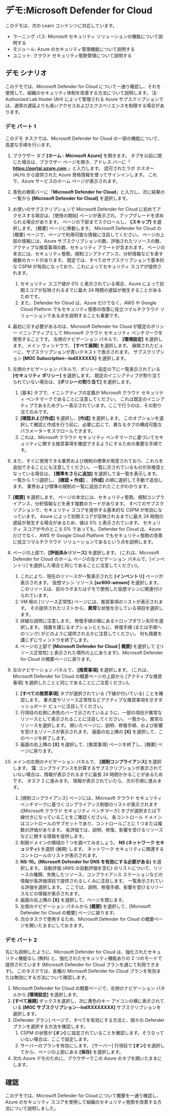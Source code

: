 <!---
---
デモ: タイトル: 'Microsoft Defender for Cloud' ラーニング パス/モジュール/ユニット: 'ラーニング パス: Microsoft セキュリティ ソリューションの機能について説明する; モジュール 2: Azure のセキュリティ管理機能について説明する; ユニット 3: クラウド セキュリティ態勢管理について説明する'
---
--->

# デモ:Microsoft Defender for Cloud

このデモは、次の Learn コンテンツに対応しています。

- ラーニング パス: Microsoft セキュリティ ソリューションの機能について説明する
- モジュール: Azure のセキュリティ管理機能について説明する
- ユニット: クラウド セキュリティ態勢管理について説明する

## デモ シナリオ

このデモでは、Microsoft Defender for Cloud について一通り確認し、それを使用して、組織のセキュリティ体制を改善する方法について説明します。  注: Authorized Lab Hoster (AH) によって管理される Azure サブスクリプションでは、通常の遅延よりも長いアクセスおよびエクスペリエンスを制限する場合があります。

### デモ パート 1

このデモ タスクでは、Microsoft Defender for Cloud の一部の機能について、高度な手順を行います。

1. ブラウザー タブ **[ホーム - Microsoft Azure]** を開きます。  タブを以前に閉じた場合は、ブラウザー ページを開き、アドレス バーに「 **https://portal.azure.com** 」と入力します。 認可されたラボ ホスター (ALH) から提供された Azure 資格情報を使ってサインインします。  これで、Azure サービスのホーム ページが表示されます。

1. 青色の検索バーに「**Microsoft Defender for Cloud**」と入力し、次に結果の一覧から **[Microsoft Defender for Cloud]** を選択します。

1. お使いのサブスクリプションで Microsoft Defender for Cloud に初めてアクセスする場合は、[使用の開始] ページが表示され、アップグレードを求められる場合があります。  ページの下部までスクロールし、 **[スキップ]** を選択します。  [概要] ページに移動します。 Microsoft Defender for Cloud の [概要] ページで、ページで利用可能な情報に注目してください。  ページの上部の情報には、Azure サブスクリプションの数、評価されたリソースの数、アクティブな推奨事項の数、セキュリティ アラートが含まれます。  ページの本文には、セキュリティ態勢、規制コンプライアンス、分析情報などを表す複数のカードがあります。  既定では、すべてのサブスクリプションで基本的な CSPM が有効になっており、これによってセキュリティ スコアが提供されます。  
    1. セキュリティ スコア値が 0% と表示されている場合、Azure によって初期スコアが反映されるまでに最大 24 時間の遅延が発生することがあるためです。  
    1. また、Defender for Cloud は、Azure だけでなく、AWS や Google Cloud Platform でもセキュリティ態勢の改善に役立つマルチクラウド ソリューションである点を説明することも重要です。

1. 最初に示す必要があるのは、Microsoft Defender for Cloud が既定のポリシー イニシアティブとして Microsoft クラウド セキュリティ ベンチマークを使用することです。  左側のナビゲーション パネルで、 **[環境設定]** を選択します。 メイン ウィンドウで、 **[すべて展開]** を選択します。  展開されたビューに、サブスクリプションが青いテキストで表示されます。  サブスクリプション **[MOC Subscription--lodXXXXXX]** を選択します。

1. 左側のナビゲーション パネルで、ポリシー設定の下に一覧表示されている **[セキュリティ ポリシー]** を選択します。 既定のイニシアティブが割り当てられていない場合は、 **[ポリシーの割り当て]** を選択します。
    1. [基本] タブで、イニシアティブの定義が Microsoft クラウド セキュリティ ベンチマークであることに注意してください。  これは既定のイニシアティブであるためグレー表示されています。ここで行うのは、その割り当てのみです。
    1. **[確認および作成]** を選択し、**[作成]** を選択します。 このオプションを選択して確認と作成を行う前に、必要に応じて、異なるタブの構成可能なパラメーターをスクロールできます。
    1. これは、Microsoft クラウド セキュリティ ベンチマークに基づいてセキュリティに関する推奨事項を確認できるようにするための重要な手順です。  

1. また、すぐに使用できる業界および規制の標準が用意されており、これらを追加できることにも注意してください。 一覧に示されているものが非推奨となっている場合は、 **[標準をさらに追加]** を選択して全一覧を表示します。  一覧から 1 つ選択し、 **[確認 + 作成]** 、 **[作成]** の順に選択して手動で追加します。  業界および標準の規制の一覧に追加されたことがわかります。

1. **[概要]** を選択します。  ページの本文には、セキュリティ態勢、規制コンプライアンス、分析情報などを表す複数のカードがあります。  すべてのサブスクリプションで、セキュリティ スコアを提供する基本的な CSPM が有効になっています。 Azure によって初期スコアが反映されるまでに最大 24 時間の遅延が発生する場合があるため、値は 0% と表示されています。  セキュリティ スコアが今のところ 0% であっても、Defender for Cloud は、Azure だけでなく、AWS や Google Cloud Platform でもセキュリティ態勢の改善に役立つマルチクラウド ソリューションであるという点を説明します。

1. ページの上部で、**[評価済みリソース]** を選択します。  (これは、Microsoft Defender for Cloud のホーム ページの左ナビゲーション パネルで、[インベントリ] を選択した場合と同じであることに注意してください)。
    1. これにより、現在のリソースが一覧表示された **[インベントリ]** ページが表示されます。 仮想マシン リソース **[sc900-winwm]** を選択します。 このリソースは、前のラボまたはデモで使用した仮想マシンに関連付けられています。
    1. VM 用の [リソース正常性] ページには、推奨事項のリストが表示されます。  その提供されたリストから、**異常**な状態を示している項目を選択します。
    1. 詳細な説明に注意します。  修復手順の隣にあるドロップダウン矢印を選択します。 措置を講じるオプションとともに、修復手順 (または手順へのリンク) がどのように提供されるかに注意してください。  何も措置を講じずにウィンドウを終了します。
    1. ページの上部で **[Microsoft Defender for Cloud | 概要]** を選択して ([リソース正常性] と表示された場所の上にあります)、Microsoft Defender for Cloud の概要ページに戻ります。

1. 左のナビゲーション パネルで、 **[推奨事項]** を選択します。  (これは、Microsoft Defender for Cloud の概要ページの上部から [アクティブな推奨事項] を選択したことと同じであることにご注意ください)。
    1. **[すべての推奨事項]** タブが選択されている (下線が付いている) ことを確認します。  重大度やリソース正常性などアクティブな推奨事項を示すダッシュボード ビューに注目してください。
    1. 行項目の右側に赤色のバーで示されているように、一部の項目が異常なリソースとして表示されることに注目してください。  一覧から、異常なリソースを選択します。  開いたページに、説明、修復手順、および影響を受けるリソースが表示されます。 画面の右上隅の **[X]** を選択して、このページを終了します。
    1. 画面の右上隅の **[X]** を選択して、[推奨事項] ページを終了し、[概要] ページに戻ります。

1. メインの左側のナビゲーション パネルで、 **[規制コンプライアンス]** を選択します。  **注**: コンプライアンスを計算するサブスクリプションが表示されていない場合は、情報が表示されるまでに最長 24 時間かかることがあるためです。 タスク 2 に進みます。  情報が表示されていたら、次の手順に進みます。
    1. [規制コンプライアンス] ページには、Microsoft クラウド セキュリティ ベンチマークに基づくコンプライアンス制御のリストが表示されます ([Microsoft クラウド セキュリティ ベンチマーク] タブが選択または下線付きになっていることをご確認ください)。 各コントロール ドメインはコントロールのサブセットであり、コントロールごとに 1 つまたは複数の評価があります。 各評価では、説明、修復、影響を受けるリソースなどに関する情報を提供します。
    1. 制御ドメインの領域の 1 つを調べてみましょう。 **NS (ネットワーク セキュリティ)** を選択 (展開) します。 ネットワーク セキュリティに関連するコントロールのリストが表示されます。
    1. **NS-10。(Microsoft Defender for DNS を有効にする必要がある)** を選択します。 自動評価 (AWS の自動評価を含む) のリストについて、リソースの種類、失敗したリソース、コンプライアンス ステーションなどの情報が各評価項目で提供されるしくみに注目します。 一覧表示されている評価を選択します。  ここでは、説明、修復手順、影響を受けるリソースなどの情報が表示されます。
    1. 画面の右上隅の **[X]** を選択して、ページを閉じます。
    1. 左側のナビゲーション パネルから **[概要]** を選択して、[Microsoft Defender for Cloud の概要] ページに戻ります。
    1. 次のタスクで使用するため、Microsoft Defender for Cloud の概要ページを開いたままにしておきます。

### デモ パート 2

先にも説明したように、Microsoft Defender for Cloud は、強化されたセキュリティ機能なし (無料) と、強化されたセキュリティ機能ありの 2 つのモードで提供されています (Microsoft Defender for Cloud プランを通じて利用できます)。 このタスクでは、各種の Microsoft Defender for Cloud プランを有効または無効にする方法について確認します。

1. Microsoft Defender for Cloud の概要ページで、左側のナビゲーション パネルから **[環境設定]** を選択します。
1. **[すべて展開]** ボックスを選択し、次に黄色のキー アイコンの横に表示されている **[MOC サブスクリプション--lodXXXXXXXX]** サブスクリプションを選択します。
1. [Defender プラン] ページで、すべてを有効にする方法と、個々の Defender プランを選択する方法を確認します。 
    1. CSPM の状態が **[オン]** に設定されていることを確認します。そうなっていない場合は、ここで設定します。  
    1. サーバーのプランを有効にします。  [サーバー] 行項目で **[オン]** を選択してから、ページの上部にある **[保存]** を選択します。
1. 次の Azure デモのために、ブラウザーでこの Azure のタブを開いたままにします。

## 確認

このデモでは、Microsoft Defender for Cloud について概要を一通り確認し、Azure のセキュリティ スコアを使用して組織のセキュリティ態勢を改善する方法について説明しました。
